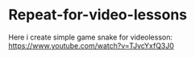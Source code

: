 
# Repeat-for-video-lessons

Here i create simple game snake for videolesson:
https://www.youtube.com/watch?v=TJvcYxfQ3J0